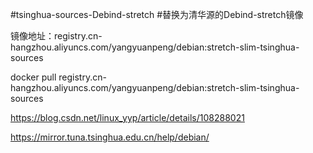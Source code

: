#tsinghua-sources-Debind-stretch
#替换为清华源的Debind-stretch镜像
>
镜像地址：registry.cn-hangzhou.aliyuncs.com/yangyuanpeng/debian:stretch-slim-tsinghua-sources
>
docker pull registry.cn-hangzhou.aliyuncs.com/yangyuanpeng/debian:stretch-slim-tsinghua-sources
>
https://blog.csdn.net/linux_yyp/article/details/108288021
>
https://mirror.tuna.tsinghua.edu.cn/help/debian/
